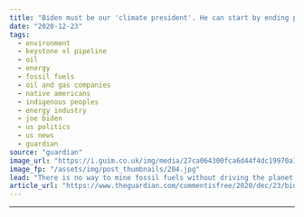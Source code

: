 ```yaml
---
title: "Biden must be our 'climate president'. He can start by ending pipeline projects | Faith Spotted Eagle and Kendall Mackey"
date: "2020-12-23"
tags: 
  - environment
  - keystone xl pipeline
  - oil
  - energy
  - fossil fuels
  - oil and gas companies
  - native americans
  - indigenous peoples
  - energy industry
  - joe biden
  - us politics
  - us news
  - guardian
source: "guardian"
image_url: "https://i.guim.co.uk/img/media/27ca064300fca6d44f4dc19970a1634dd79932c6/43_332_3334_2001/master/3334.jpg?width=460&quality=85&auto=format&fit=max&s=6ac51717fdc7d998bcfff83ce07923bd"
image_fp: "/assets/img/post_thumbnails/204.jpg"
lead: "There is no way to mine fossil fuels without driving the planet past 1.5C of warming and putting Indigenous communities at riskAs we prepare to turn the page on 2020, and inaugurate Joe Biden as president on 20 January 2021, the incoming administrati..."
article_url: "https://www.theguardian.com/commentisfree/2020/dec/23/biden-must-be-our-climate-president-he-can-start-by-ending-pipeline-projects"
---
```


---
